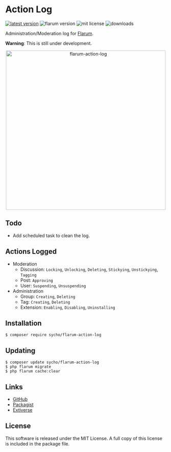 # Action Log
[![latest version](https://img.shields.io/packagist/v/sycho/flarum-action-log.svg?style=flat-square)](https://packagist.org/packages/sycho/flarum-action-log)
![flarum version](https://img.shields.io/badge/flarum-%5E0.1.0--beta.14-%23e7742e?style=flat-square)
![mit license](https://img.shields.io/badge/license-MIT-green.svg?style=flat-square&color=green)
![downloads](https://img.shields.io/packagist/dt/sycho/flarum-action-log?color=%23f28d1a&style=flat-square)

Administration/Moderation log for [Flarum](https://github.com/flarum/flarum).

**Warning**: This is still under development.

<p align=center>
<img src="https://user-images.githubusercontent.com/20267363/87606561-32366680-c6f3-11ea-86a5-2c5d59ebdd78.png" alt="flarum-action-log" width="500">
</p>

## Todo
* Add scheduled task to clean the log.

## Actions Logged
* Moderation
  - Discussion: `Locking`, `Unlocking`, `Deleting`, `Stickying`, `Unstickying`, `Tagging`
  - Post: `Approving`
  - User: `Suspending`, `Unsuspending`
* Administration
  - Group: `Creating`, `Deleting`
  - Tag: `Creating`, `Deleting`
  - Extension: `Enabling`, `Disabling`, `Uninstalling`

## Installation
```ssh
$ composer require sycho/flarum-action-log
```

## Updating
```ssh
$ composer update sycho/flarum-action-log
$ php flarum migrate
$ php flarum cache:clear
```

## Links
* [GitHub](https://github.com/SychO9/flarum-action-log)
* [Packagist](https://packagist.org/packages/sycho/flarum-action-log)
* [Extiverse](https://extiverse.com/extension/sycho/flarum-action-log)

## License
This software is released under the MIT License. A full copy of this license is included in the package file.
